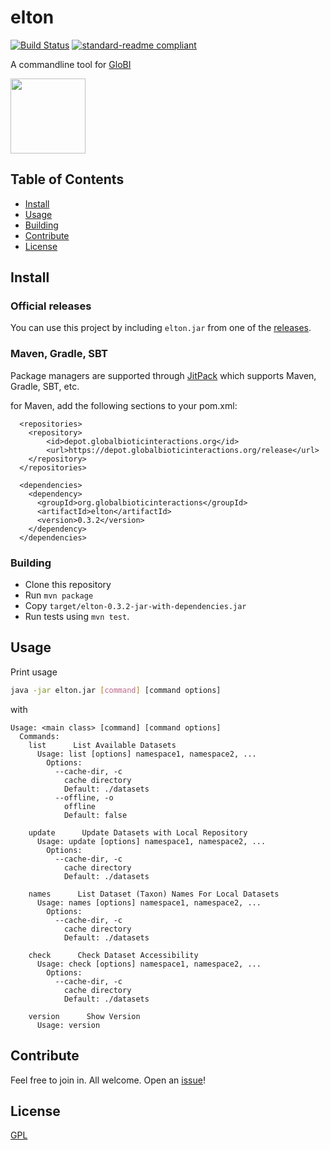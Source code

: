 # elton

[![Build Status](https://travis-ci.org/globalbioticinteractions/elton.svg?branch=master)](https://travis-ci.org/globalbioticinteractions/elton) [![standard-readme compliant](https://img.shields.io/badge/standard--readme-OK-green.svg?style=flat-square)](https://github.com/RichardLitt/standard-readme)

 A commandline tool for [GloBI](https://globalbioticinteraction.org)

<a href="http://globalbioticinteractions.org/">
  <img src="http://www.globalbioticinteractions.org/assets/globi.svg" height="120">
</a>

## Table of Contents

- [Install](#install)
- [Usage](#usage)
- [Building](#building)
- [Contribute](#contribute)
- [License](#license)

## Install

### Official releases

You can use this project by including `elton.jar` from one of the [releases](https://github.com/globalbioticinteractions/elton/releases).

### Maven, Gradle, SBT

Package managers are supported through [JitPack](https://jitpack.io/#globalbioticinteractions/elton/) which supports Maven, Gradle, SBT, etc.

for Maven, add the following sections to your pom.xml:
```
  <repositories>
    <repository>
        <id>depot.globalbioticinteractions.org</id>
        <url>https://depot.globalbioticinteractions.org/release</url>
    </repository>
  </repositories>

  <dependencies>
    <dependency>
      <groupId>org.globalbioticinteractions</groupId>
      <artifactId>elton</artifactId>
      <version>0.3.2</version>
    </dependency>
  </dependencies>
```

### Building

* Clone this repository
* Run `mvn package`
* Copy `target/elton-0.3.2-jar-with-dependencies.jar`
* Run tests using `mvn test`.

## Usage

Print usage
```sh
java -jar elton.jar [command] [command options]
```

with

```
Usage: <main class> [command] [command options]
  Commands:
    list      List Available Datasets
      Usage: list [options] namespace1, namespace2, ...
        Options:
          --cache-dir, -c
            cache directory
            Default: ./datasets
          --offline, -o
            offline
            Default: false

    update      Update Datasets with Local Repository
      Usage: update [options] namespace1, namespace2, ...
        Options:
          --cache-dir, -c
            cache directory
            Default: ./datasets

    names      List Dataset (Taxon) Names For Local Datasets
      Usage: names [options] namespace1, namespace2, ...
        Options:
          --cache-dir, -c
            cache directory
            Default: ./datasets

    check      Check Dataset Accessibility
      Usage: check [options] namespace1, namespace2, ...
        Options:
          --cache-dir, -c
            cache directory
            Default: ./datasets

    version      Show Version
      Usage: version
```

## Contribute

Feel free to join in. All welcome. Open an [issue](https://github.com/globalbioticinteractions/elton/issues)!

## License

[GPL](LICENSE)
